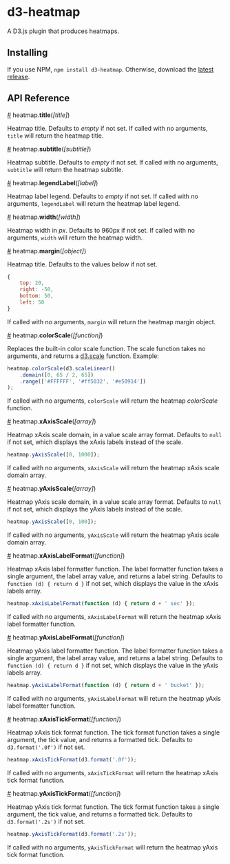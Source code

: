 # d3-heatmap

A D3.js plugin that produces heatmaps.

## Installing

If you use NPM, `npm install d3-heatmap`. Otherwise, download the [latest release](https://github.com/spiermar/d3-heatmap/releases/latest).

## API Reference

<a href="#title" name="title">#</a> heatmap.<b>title</b>(<i>[title]</i>)

Heatmap title. Defaults to _empty_ if not set. If called with no arguments, `title` will return the heatmap title. 

<a href="#subtitle" name="subtitle">#</a> heatmap.<b>subtitle</b>(<i>[subtitle]</i>)

Heatmap subtitle. Defaults to _empty_ if not set. If called with no arguments, `subtitle` will return the heatmap subtitle. 

<a href="#legendLabel" name="legendLabel">#</a> heatmap.<b>legendLabel</b>(<i>[label]</i>)

Heatmap label legend. Defaults to _empty_ if not set. If called with no arguments, `legendLabel` will return the heatmap label legend. 

<a href="#width" name="width">#</a> heatmap.<b>width</b>(<i>[width]</i>)

Heatmap width in _px_. Defaults to 960px if not set. If called with no arguments, `width` will return the heatmap width. 

<a href="#margin" name="margin">#</a> heatmap.<b>margin</b>(<i>[object]</i>)

Heatmap title. Defaults to the values below if not set.

```js
{
    top: 20,
    right: -50,
    bottom: 50,
    left: 50
}
```

If called with no arguments, `margin` will return the heatmap margin object. 

<a name="colorScale" href="#colorScale">#</a> heatmap.<b>colorScale</b>(<i>[function]</i>)

Replaces the built-in color scale function. The scale function takes no arguments, and returns a [d3.scale](https://github.com/d3/d3-scale) function. Example:

```js
heatmap.colorScale(d3.scaleLinear()
    .domain([0, 65 / 2, 65])
    .range(['#FFFFFF', '#ff5032', '#e50914'])
);
```

If called with no arguments, `colorScale` will return the heatmap _colorScale_ function.

<a name="xAxisScale" href="#xAxisScale">#</a> heatmap.<b>xAxisScale</b>(<i>[array]</i>)

Heatmap xAxis scale domain, in a value scale array format. Defaults to `null` if not set, which displays the xAxis labels instead of the scale.

```js
heatmap.yAxisScale([0, 1000]);
```

If called with no arguments, `xAxisScale` will return the heatmap xAxis scale domain array.

<a name="yAxisScale" href="#yAxisScale">#</a> heatmap.<b>yAxisScale</b>(<i>[array]</i>)

Heatmap yAxis scale domain, in a value scale array format. Defaults to `null` if not set, which displays the yAxis labels instead of the scale.

```js
heatmap.yAxisScale([0, 100]);
```

If called with no arguments, `yAxisScale` will return the heatmap yAxis scale domain array.

<a name="xAxisLabelFormat" href="#xAxisLabelFormat">#</a> heatmap.<b>xAxisLabelFormat</b>(<i>[function]</i>)

Heatmap xAxis label formatter function. The label formatter function takes a single argument, the label array value, and returns a label string. Defaults to `function (d) { return d }` if not set, which displays the value in the xAxis labels array.

```js
heatmap.xAxisLabelFormat(function (d) { return d + ' sec' });
```

If called with no arguments, `xAxisLabelFormat` will return the heatmap xAxis label formatter function.

<a name="yAxisLabelFormat" href="#yAxisLabelFormat">#</a> heatmap.<b>yAxisLabelFormat</b>(<i>[function]</i>)

Heatmap yAxis label formatter function. The label formatter function takes a single argument, the label array value, and returns a label string. Defaults to `function (d) { return d }` if not set, which displays the value in the yAxis labels array.

```js
heatmap.yAxisLabelFormat(function (d) { return d + ' bucket' });
```

If called with no arguments, `yAxisLabelFormat` will return the heatmap yAxis label formatter function.

<a name="xAxisTickFormat" href="#xAxisTickFormat">#</a> heatmap.<b>xAxisTickFormat</b>(<i>[function]</i>)

Heatmap xAxis tick format function. The tick format function takes a single argument, the tick value, and returns a formatted tick. Defaults to `d3.format('.0f')` if not set.

```js
heatmap.xAxisTickFormat(d3.format('.0f'));
```

If called with no arguments, `xAxisTickFormat` will return the heatmap xAxis tick format function.

<a name="yAxisTickFormat" href="#yAxisTickFormat">#</a> heatmap.<b>yAxisTickFormat</b>(<i>[function]</i>)

Heatmap yAxis tick format function. The tick format function takes a single argument, the tick value, and returns a formatted tick. Defaults to `d3.format('.2s')` if not set.

```js
heatmap.yAxisTickFormat(d3.format('.2s'));
```

If called with no arguments, `yAxisTickFormat` will return the heatmap yAxis tick format function.